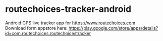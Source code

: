 # routechoices-tracker-android

Android GPS live tracker app for https://www.routechoices.com  
Download form appstore here: https://play.google.com/store/apps/details?id=com.routechoices.routechoicestracker
